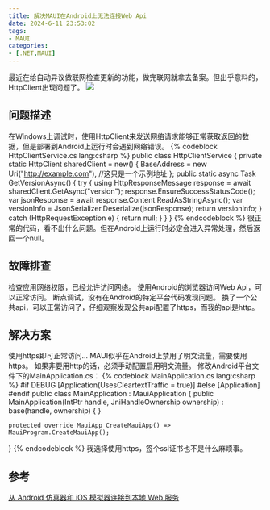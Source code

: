 ```yaml
---
title: 解决MAUI在Android上无法连接Web Api
date: 2024-6-11 23:53:02
tags: 
- MAUI
categories:
- [.NET,MAUI]
---
```

最近在给自动异议做联网检查更新的功能，做完联网就拿去备案。但出乎意料的，HttpClient出现问题了。
![](/uploads/225931.jpg)
<!--more-->
## 问题描述
在Windows上调试时，使用HttpClient来发送网络请求能够正常获取返回的数据，但是部署到Android上运行时会遇到网络错误。
{% codeblock HttpClientService.cs lang:csharp %}
public class HttpClientService
{
    private static HttpClient sharedClient = new()
    {
        BaseAddress = new Uri("http://example.com"),
        //这只是一个示例地址
    };
    public static async Task<Model> GetVersionAsync()
    {
        try
        {
            using HttpResponseMessage response = await sharedClient.GetAsync("version");
            response.EnsureSuccessStatusCode();
            var jsonResponse = await response.Content.ReadAsStringAsync();
            var versionInfo = JsonSerializer.Deserialize<Model>(jsonResponse);
            return versionInfo;
        }
        catch (HttpRequestException e)
        {
            return null;
        }
    }
}
{% endcodeblock %}
很正常的代码，看不出什么问题。但在Android上运行时必定会进入异常处理，然后返回一个null。
## 故障排查
检查应用网络权限，已经允许访问网络。
使用Android的浏览器访问Web Api，可以正常访问。
断点调试，没有在Android的特定平台代码发现问题。
换了一个公共api，可以正常访问了，仔细观察发现公共api配置了https，而我的api是http。
## 解决方案
使用https即可正常访问...
MAUI似乎在Android上禁用了明文流量，需要使用https。
如果非要用http的话，必须手动配置启用明文流量。
修改Android平台文件下的MainApplication.cs：
{% codeblock MainApplication.cs lang:csharp %}
#if DEBUG
[Application(UsesCleartextTraffic = true)]
#else
[Application]
#endif
public class MainApplication : MauiApplication
{
    public MainApplication(IntPtr handle, JniHandleOwnership ownership)
        : base(handle, ownership)
    {
    }

    protected override MauiApp CreateMauiApp() => MauiProgram.CreateMauiApp();
}
{% endcodeblock %}
我选择使用https，签个ssl证书也不是什么麻烦事。

## 参考
[从 Android 仿真器和 iOS 模拟器连接到本地 Web 服务](https://learn.microsoft.com/dotnet/maui/data-cloud/local-web-services?view=net-maui-8.0#enable-clear-text-network-traffic-for-all-domains?wt.mc_id=studentamb_255264)